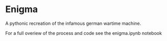 # Enigma

A pythonic recreation of the infamous german wartime machine.

For a full overiew of the process and code see the enigma.ipynb notebook